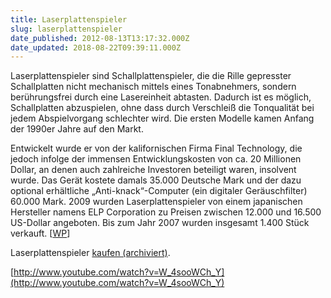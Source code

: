 ```yaml
---
title: Laserplattenspieler
slug: laserplattenspieler
date_published: 2012-08-13T13:17:32.000Z
date_updated: 2018-08-22T09:39:11.000Z
---
```


Laserplattenspieler sind Schallplattenspieler, die die Rille gepresster Schallplatten nicht mechanisch mittels eines Tonabnehmers, sondern berührungsfrei durch eine Lasereinheit abtasten. Dadurch ist es möglich, Schallplatten abzuspielen, ohne dass durch Verschleiß die Tonqualität bei jedem Abspielvorgang schlechter wird. Die ersten Modelle kamen Anfang der 1990er Jahre auf den Markt.

Entwickelt wurde er von der kalifornischen Firma Final Technology, die jedoch infolge der immensen Entwicklungskosten von ca. 20 Millionen Dollar, an denen auch zahlreiche Investoren beteiligt waren, insolvent wurde. Das Gerät kostete damals 35.000 Deutsche Mark und der dazu optional erhältliche „Anti-knack“-Computer (ein digitaler Geräuschfilter) 60.000 Mark. 2009 wurden Laserplattenspieler von einem japanischen Hersteller namens ELP Corporation zu Preisen zwischen 12.000 und 16.500 US-Dollar angeboten. Bis zum Jahr 2007 wurden insgesamt 1.400 Stück verkauft. [[WP](http://de.wikipedia.org/wiki/Laserplattenspieler)]

Laserplattenspieler [kaufen (archiviert)](http://web.archive.org/web/20120818023944/http://www.audioturntable.com:80/purchase/index.html).

[http://www.youtube.com/watch?v=W_4sooWCh_Y](http://www.youtube.com/watch?v=W_4sooWCh_Y)
